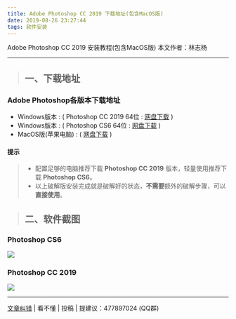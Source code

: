 ```yaml
---
title: Adobe Photoshop CC 2019 下载地址(包含MacOS版)
date: 2019-08-26 23:27:44
tags: 软件安装
---
```

Adobe Photoshop CC 2019 安装教程(包含MacOS版)
本文作者：林志杨
<!-- more -->
<hr>

> ## 一、下载地址
### Adobe Photoshop各版本下载地址
* Windows版本 : ( Photoshop CC 2019 64位 : [网盘下载](http://pan-yz.chaoxing.com/share/info/8d3407d6e8362cba) )
* Windows版本 : ( Photoshop CS6 64位 : [网盘下载](http://pan-yz.chaoxing.com/share/info/0b8a21256f2a0044) )
* MacOS版(苹果电脑) : ( [网盘下载](http://pan-yz.chaoxing.com/share/info/20b093e4824facf5) )
#### 提示
> * 配置足够的电脑推荐下载 **Photoshop CC 2019** 版本，轻量使用推荐下载 **Photoshop CS6**。
> * 以上破解版安装完成就是破解好的状态，**不需要**额外的破解步骤，可以**直接使用**。

> ## 二、软件截图
### Photoshop CS6

![](./PS_CS6.png)

### Photoshop CC 2019

![](./Ps_CC2019.png)

<hr>

[文章纠错](https://github.com/cqjtu-acm/article/issues) | 看不懂 | 投稿 | 提建议：477897024 (QQ群)


